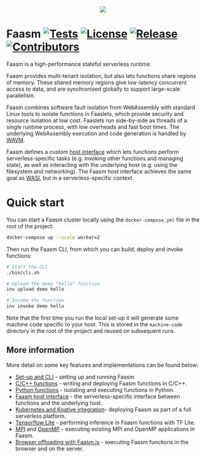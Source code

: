 <div align="center">
<img src="https://raw.githubusercontent.com/lsds/Faasm/master/faasm_logo.png"></img>
</div>

# Faasm [![Tests](https://github.com/lsds/Faasm/workflows/Tests/badge.svg?branch=master)](https://github.com/lsds/Faasm/actions)  [![License](https://img.shields.io/github/license/lsds/Faasm.svg)](https://github.com/lsds/Faasm/blob/master/LICENSE.md)  [![Release](https://img.shields.io/github/release/lsds/Faasm.svg)](https://github.com/lsds/Faasm/releases/)  [![Contributors](https://img.shields.io/github/contributors/lsds/Faasm.svg)](https://github.com/lsds/Faasm/graphs/contributors/)

Faasm is a high-performance stateful serverless runtime. 

Faasm provides multi-tenant isolation, but also lets functions share regions of memory. 
These shared memory regions give low-latency concurrent access to data, and are synchronised 
globally to support large-scale parallelism.

Faasm combines software fault isolation from WebAssembly with standard Linux tools to isolate functions
in Faaslets, which provide security and resource isolation at low cost. Faaslets run side-by-side as threads 
of a single runtime process, with low overheads and fast boot times. The underlying WebAssembly
execution and code generation is handled by [WAVM](https://github.com/WAVM/WAVM). 

Faasm defines a custom [host interface](docs/host_interface.md) which lets functions perform 
serverless-specific tasks (e.g. invoking other functions and managing state), as well as interacting 
with the underlying host (e.g. using the filesystem and networking). The Faasm host interface achieves
the same goal as [WASI](https://wasi.dev/), but in a serverless-specific context.

# Quick start

You can start a Faasm cluster locally using the `docker-compose.yml` file in the root of the project:

```bash
docker-compose up --scale worker=2
```

Then run the Faasm CLI, from which you can build, deploy and invoke functions:

```bash
# Start the CLI
./bin/cli.sh

# Upload the demo "hello" function
inv upload demo hello

# Invoke the function
inv invoke demo hello
```

Note that the first time you run the local set-up it will generate some machine code specific 
to your host. This is stored in the `machine-code` directory in the root of the project and reused 
on subsequent runs.

## More information

More detail on some key features and implementations can be found below: 

- [Set-up and CLI](docs/set_up.md) - setting up and running Faasm
- [C/C++ functions](docs/cpp.md) - writing and deploying Faasm functions in C/C++.
- [Python functions](docs/python.md) - isolating and executing functions in Python.
- [Faasm host interface](docs/host_interface.md) - the serverless-specific interface between functions and the underlying host.
- [Kubernetes and Knative integration](docs/kubernetes.md)- deploying Faasm as part of a full serverless platform.
- [Tensorflow Lite](docs/tensorflow.md) - performing inference in Faasm functions with TF Lite.  
- [MPI](docs/mpi.md) and [OpenMP](docs/openmp.md) - executing existing MPI and OpenMP applications in Faasm.
- [Browser offloading with Faasm.js](https://github.com/Shillaker/faasmjs) - executing Faasm functions in the browser and on the server. 
 
<!---
Docs to be written/ completed:

- [Distributed state](docs/state.md) and [scheduling](docs/scheduling.md) - sharing state and function executions between distributed Faasm instances.)
- [API](docs/api.md) - invoking and managing functions and state through Faasm's HTTP API.
- [Snapshot and restore with Proto-Faaslets](docs/proto_faaslets.md) - cutting down cold starts with execute-once initialisation.

-->